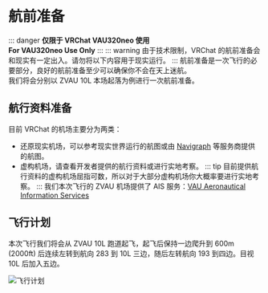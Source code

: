 # 航前准备
::: danger
**仅限于 VRChat VAU320neo 使用**  
**For VAU320neo Use Only**
:::
::: warning
由于技术限制，VRChat 的航前准备会和现实有一定出入。请勿将以下内容用于现实运行。
:::
航前准备是一次飞行的必要部分，良好的航前准备至少可以确保你不会在天上迷航。  
我们将会分别以 ZVAU 10L 本场起落为例进行一次航前准备。
## 航行资料准备
目前 VRChat 的机场主要分为两类：
- 还原现实机场，可以参考现实世界运行的航图或由 [Navigraph](https://navigraph.com) 等服务商提供的航图。
- 虚构机场，请查看开发者提供的航行资料或进行实地考察。
::: tip
目前提供航行资料的虚构机场屈指可数，所以对于大部分虚构机场你大概率要进行实地考察。
:::
我们本次飞行的 ZVAU 机场提供了 AIS 服务：[VAU Aeronautical Information Services](/zh/airport/)
## 飞行计划
本次飞行我们将会从 ZVAU 10L 跑道起飞，起飞后保持一边爬升到 600m (2000ft) 后连续左转到航向 283 到 10L 三边，随后左转航向 193 到四边。目视 10L 后加入五边。

![飞行计划](/v320neo/guide/flightplan-10L.webp)